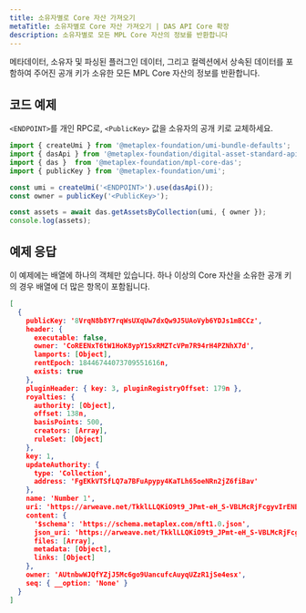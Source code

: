 ```yaml
---
title: 소유자별로 Core 자산 가져오기
metaTitle: 소유자별로 Core 자산 가져오기 | DAS API Core 확장
description: 소유자별로 모든 MPL Core 자산의 정보를 반환합니다
---
```


메타데이터, 소유자 및 파싱된 플러그인 데이터, 그리고 컬렉션에서 상속된 데이터를 포함하여 주어진 공개 키가 소유한 모든 MPL Core 자산의 정보를 반환합니다.

## 코드 예제

`<ENDPOINT>`를 개인 RPC로, `<PublicKey>` 값을 소유자의 공개 키로 교체하세요.

```js
import { createUmi } from '@metaplex-foundation/umi-bundle-defaults';
import { dasApi } from '@metaplex-foundation/digital-asset-standard-api';
import { das }  from '@metaplex-foundation/mpl-core-das';
import { publicKey } from '@metaplex-foundation/umi';

const umi = createUmi('<ENDPOINT>').use(dasApi());
const owner = publicKey('<PublicKey>');

const assets = await das.getAssetsByCollection(umi, { owner });
console.log(assets);
```


## 예제 응답
이 예제에는 배열에 하나의 객체만 있습니다. 하나 이상의 Core 자산을 소유한 공개 키의 경우 배열에 더 많은 항목이 포함됩니다.

```json
[
  {
    publicKey: '8VrqN8b8Y7rqWsUXqUw7dxQw9J5UAoVyb6YDJs1mBCCz',
    header: {
      executable: false,
      owner: 'CoREENxT6tW1HoK8ypY1SxRMZTcVPm7R94rH4PZNhX7d',
      lamports: [Object],
      rentEpoch: 18446744073709551616n,
      exists: true
    },
    pluginHeader: { key: 3, pluginRegistryOffset: 179n },
    royalties: {
      authority: [Object],
      offset: 138n,
      basisPoints: 500,
      creators: [Array],
      ruleSet: [Object]
    },
    key: 1,
    updateAuthority: {
      type: 'Collection',
      address: 'FgEKkVTSfLQ7a7BFuApypy4KaTLh65oeNRn2jZ6fiBav'
    },
    name: 'Number 1',
    uri: 'https://arweave.net/TkklLLQKiO9t9_JPmt-eH_S-VBLMcRjFcgyvIrENBzA',
    content: {
      '$schema': 'https://schema.metaplex.com/nft1.0.json',
      json_uri: 'https://arweave.net/TkklLLQKiO9t9_JPmt-eH_S-VBLMcRjFcgyvIrENBzA',
      files: [Array],
      metadata: [Object],
      links: [Object]
    },
    owner: 'AUtnbwWJQfYZjJ5Mc6go9UancufcAuyqUZzR1jSe4esx',
    seq: { __option: 'None' }
  }
]
```

